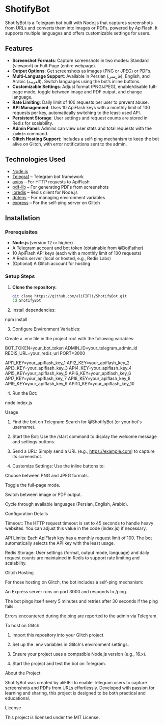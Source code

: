 # ShotifyBot

ShotifyBot is a Telegram bot built with Node.js that captures screenshots from URLs and converts them into images or PDFs, powered by ApiFlash. It supports multiple languages and offers customizable settings for users.

## Features

- **Screenshot Formats**: Capture screenshots in two modes: Standard (viewport) or Full-Page (entire webpage).
- **Output Options**: Get screenshots as images (PNG or JPEG) or PDFs.
- **Multi-Language Support**: Available in Persian (فارسی), English, and Arabic (العربية). Switch languages using the bot’s inline buttons.
- **Customizable Settings**: Adjust format (PNG/JPEG), enable/disable full-page mode, toggle between image and PDF output, and change language.
- **Rate Limiting**: Daily limit of 100 requests per user to prevent abuse.
- **API Management**: Uses 10 ApiFlash keys with a monthly limit of 100 requests per key, automatically switching to the least-used API.
- **Persistent Storage**: User settings and request counts are stored in Redis for scalability.
- **Admin Panel**: Admins can view user stats and total requests with the `/admin` command.
- **Glitch Hosting Support**: Includes a self-ping mechanism to keep the bot alive on Glitch, with error notifications sent to the admin.

## Technologies Used

- [Node.js](https://nodejs.org/)
- [Telegraf](https://telegraf.js.org/) – Telegram bot framework
- [axios](https://axios-http.com/) – For HTTP requests to ApiFlash
- [pdf-lib](https://pdf-lib.js.org/) – For generating PDFs from screenshots
- [ioredis](https://github.com/luin/ioredis) – Redis client for Node.js
- [dotenv](https://www.npmjs.com/package/dotenv) – For managing environment variables
- [express](https://expressjs.com/) – For the self-ping server on Glitch

## Installation

### Prerequisites

- **Node.js** (version 12 or higher)
- A Telegram account and bot token (obtainable from [@BotFather](https://telegram.me/BotFather))
- 10 ApiFlash API keys (each with a monthly limit of 100 requests)
- A Redis server (local or hosted, e.g., Redis Labs)
- (Optional) A Glitch account for hosting

### Setup Steps

1. **Clone the repository:**

   ```bash
   git clone https://github.com/aliFIFli/ShotifyBot.git
   cd ShotifyBot

2. Install dependencies:

npm install


3. Configure Environment Variables:

Create a .env file in the project root with the following variables:

BOT_TOKEN=your_bot_token
ADMIN_ID=your_telegram_admin_id
REDIS_URL=your_redis_url
PORT=3000

API1_KEY=your_apiflash_key_1
API2_KEY=your_apiflash_key_2
API3_KEY=your_apiflash_key_3
API4_KEY=your_apiflash_key_4
API5_KEY=your_apiflash_key_5
API6_KEY=your_apiflash_key_6
API7_KEY=your_apiflash_key_7
API8_KEY=your_apiflash_key_8
API9_KEY=your_apiflash_key_9
API10_KEY=your_apiflash_key_10


4. Run the Bot:

node index.js



Usage

1. Find the bot on Telegram: Search for @ShotifyBot (or your bot's username).


2. Start the Bot: Use the /start command to display the welcome message and settings buttons.


3. Send a URL: Simply send a URL (e.g., https://example.com) to capture its screenshot.


4. Customize Settings: Use the inline buttons to:

Choose between PNG and JPEG formats.

Toggle the full-page mode.

Switch between image or PDF output.

Cycle through available languages (Persian, English, Arabic).




Configuration Details

Timeout: The HTTP request timeout is set to 45 seconds to handle heavy websites. You can adjust this value in the code (index.js) if necessary.

API Limits: Each ApiFlash key has a monthly request limit of 100. The bot automatically selects the API key with the least usage.

Redis Storage: User settings (format, output mode, language) and daily request counts are maintained in Redis to support rate limiting and scalability.


Glitch Hosting

For those hosting on Glitch, the bot includes a self-ping mechanism:

An Express server runs on port 3000 and responds to /ping.

The bot pings itself every 5 minutes and retries after 30 seconds if the ping fails.

Errors encountered during the ping are reported to the admin via Telegram.


To host on Glitch:

1. Import this repository into your Glitch project.


2. Set up the .env variables in Glitch's environment settings.


3. Ensure your project uses a compatible Node.js version (e.g., 16.x).


4. Start the project and test the bot on Telegram.



About the Project

ShotifyBot was created by aliFIFli to enable Telegram users to capture screenshots and PDFs from URLs effortlessly. Developed with passion for learning and sharing, this project is designed to be both practical and educational.

License

This project is licensed under the MIT License.
